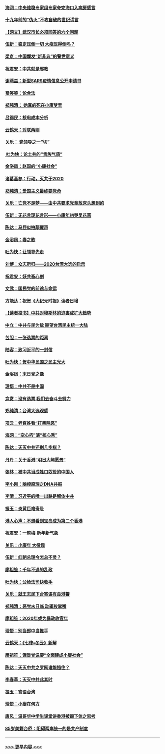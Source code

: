 #### [海网：中央维稳专家组专家夸完海口入病房感言](../pages/nsc993/n11815138.md?t=01240255) 
#### [十九年前的“伪火”不攻自破的世纪谎言](../pages/nsc993/n11813238.md?t=01240255) 
#### [【网文】武汉市长必须回答的六个问题](../pages/nsc993/n11813848.md?t=01240255) 
#### [伍新：稳定压倒一切 大疫压得倒吗？](../pages/nsc993/n11812634.md?t=01240255) 
#### [梁京：中国爆发“新非典”的警世意义](../pages/nsc993/n11812554.md?t=01240255) 
#### [祝君安：中共就是邪教](../pages/nsc993/n11812431.md?t=01240255) 
#### [谢燕益：新型SARS疫情信息公开申请书](../pages/nsc993/n11808840.md?t=01240255) 
#### [蜀笑笑：论合法](../pages/nsc993/n11808064.md?t=01240255) 
#### [郑纯清： 她真的死在小康梦里](../pages/nsc993/n11806623.md?t=01240255) 
#### [吕锡民：核电成本分析](../pages/nsc993/n11806284.md?t=01240255) 
#### [云鹤天：对联两则](../pages/nsc993/n11805957.md?t=01240255) 
#### [关乐： 党领导之一“切”](../pages/nsc993/n11804505.md?t=01240255) 
#### [ 吐为快：论土共的“贵族气质”](../pages/nsc993/n11804490.md?t=01240255) 
#### [金浴凤：赵国的“小康社会”](../pages/nsc993/n11804452.md?t=01240255) 
#### [诸葛高参：行动，灭共于2020](../pages/nsc993/n11804120.md?t=01240255) 
#### [郑纯清：爱国主义最终要党命](../pages/nsc993/n11802197.md?t=01240255) 
#### [关乐：亡党不是梦——由中共要求党章放床头想到的](../pages/nsc993/n11802156.md?t=01240255) 
#### [伍新：无花言现花言形——小康年初哭吴花燕](../pages/nsc993/n11800044.md?t=01240255) 
#### [陈达：马屁似拍颠覆声](../pages/nsc993/n11800010.md?t=01240255) 
#### [金浴凤：春之歌](../pages/nsc993/n11797687.md?t=01240255) 
#### [吐为快：让领导先走](../pages/nsc993/n11797512.md?t=01240255) 
#### [刘博：众志所归——2020台湾大选的启示](../pages/nsc993/n11796878.md?t=01240255) 
#### [祝君安：妖共畜心剖](../pages/nsc993/n11794273.md?t=01240255) 
#### [文武：国民党的前途与命运](../pages/nsc993/n11794198.md?t=01240255) 
#### [方能达：祝贺《大纪元时报》读者日增](../pages/nsc993/n11793807.md?t=01240255) 
#### [【读者投书】中共对穆斯林的迫害成扩大趋势](../pages/nsc993/n11791371.md?t=01240255) 
#### [中立：中共与民为敌 期望台湾民主统一大陆](../pages/nsc993/n11790392.md?t=01240255) 
#### [苦胆：一张选票的距离](../pages/nsc993/n11788914.md?t=01240255) 
#### [陆客：致习近平的一封信](../pages/nsc993/n11788867.md?t=01240255) 
#### [吐为快：贺中华民国之民主光大](../pages/nsc993/n11788618.md?t=01240255) 
#### [金浴凤：末日党之像](../pages/nsc993/n11787475.md?t=01240255) 
#### [理悟：中共不是中国](../pages/nsc993/n11787463.md?t=01240255) 
#### [念贲：没有选票  我们去奋斗去努力](../pages/nsc993/n11787398.md?t=01240255) 
#### [郑纯清：台湾大选观感](../pages/nsc993/n11786210.md?t=01240255) 
#### [项云：老百姓看“打黑除恶”](../pages/nsc993/n11785398.md?t=01240255) 
#### [海网：“空心朽”演“核心秀”](../pages/nsc993/n11783874.md?t=01240255) 
#### [陈达：天灭中共还剩几步棋？](../pages/nsc993/n11783719.md?t=01240255) 
#### [丹丹：关于香港“明日大屿愿景”](../pages/nsc993/n11783273.md?t=01240255) 
#### [张林：被中共当成牲口奴役的中国人](../pages/nsc993/n11782397.md?t=01240255) 
#### [李小刚：脑控原理之DNA共振](../pages/nsc993/n11780962.md?t=01240255) 
#### [李清：习近平的唯一出路是解体中共](../pages/nsc993/n11780866.md?t=01240255) 
#### [振玉：炎黄巨难奇耻](../pages/nsc993/n11779632.md?t=01240255) 
#### [港人心声：不想看到宝岛成为第二个香港](../pages/nsc993/n11778817.md?t=01240255) 
#### [祝君安：一剪梅‧新年新气象](../pages/nsc993/n11776340.md?t=01240255) 
#### [关乐：小康年 大役现](../pages/nsc993/n11774213.md?t=01240255) 
#### [伍新：红朝总理令怎总不灵？](../pages/nsc993/n11770813.md?t=01240255) 
#### [廖祖笙：千年不遇的乱政](../pages/nsc993/n11770373.md?t=01240255) 
#### [吐为快：公检法司快收手](../pages/nsc993/n11770359.md?t=01240255) 
#### [关乐：就王志民下台寄语有良港警](../pages/nsc993/n11769903.md?t=01240255) 
#### [郑纯清：恶党末日临 动辄挨掌嘴](../pages/nsc993/n11769356.md?t=01240255) 
#### [廖祖笙：2020年或为暴政收官年](../pages/nsc993/n11768216.md?t=01240255) 
#### [理悟：别当郎中当推手](../pages/nsc993/n11768243.md?t=01240255) 
#### [云鹤天：《七律▪冬云》新解](../pages/nsc993/n11768204.md?t=01240255) 
#### [廖祖笙：饿饭党说要“全面建成小康社会”](../pages/nsc993/n11767482.md?t=01240255) 
#### [陈达：天灭中共之罗网谁能挡住？](../pages/nsc993/n11767465.md?t=01240255) 
#### [李春草：天灭中共此其时](../pages/nsc993/n11767452.md?t=01240255) 
#### [振玉：寄语台湾](../pages/nsc993/n11767432.md?t=01240255) 
#### [理悟：小康在何方](../pages/nsc993/n11767394.md?t=01240255) 
#### [唐风：温哥华中学生课堂讲香港被踢下体之思考](../pages/nsc993/n11766848.md?t=01240255) 
#### [85岁美籍台侨：阻碍两岸统一的是共产制度](../pages/nsc993/n11765043.md?t=01240255) 

----
#### [ >>> 更早内容 <<< ](../indexes/nsc993-earlier.md)
